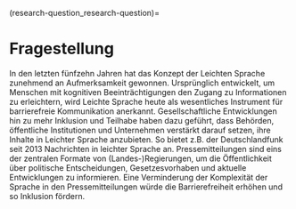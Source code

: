 (research-question_research-question)=
# Fragestellung

In den letzten fünfzehn Jahren hat das Konzept der Leichten Sprache zunehmend an Aufmerksamkeit gewonnen. Ursprünglich entwickelt, um Menschen mit kognitiven Beeinträchtigungen den Zugang zu Informationen zu erleichtern, wird Leichte Sprache heute als wesentliches Instrument für barrierefreie Kommunikation anerkannt. Gesellschaftliche Entwicklungen hin zu mehr Inklusion und Teilhabe haben dazu geführt, dass Behörden, öffentliche Institutionen und Unternehmen verstärkt darauf setzen, ihre Inhalte in Leichter Sprache anzubieten. So bietet z.B. der Deutschlandfunk seit 2013 Nachrichten in leichter Sprache an.
Pressemitteilungen sind eins der zentralen Formate von (Landes-)Regierungen, um die Öffentlichkeit über politische Entscheidungen, Gesetzesvorhaben und aktuelle Entwicklungen zu informieren. Eine Verminderung der Komplexität der Sprache in den Pressemitteilungen würde die Barrierefreiheit erhöhen und so Inklusion fördern. 

